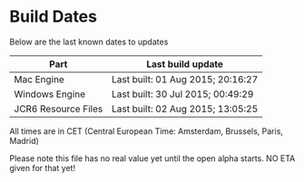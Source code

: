 # Build Dates

Below are the last known dates to updates

Part | Last build update
-----|-----
Mac Engine | Last built: 01 Aug 2015; 20:16:27
Windows Engine | Last built: 30 Jul 2015; 00:49:29
JCR6 Resource Files | Last built: 02 Aug 2015; 13:05:25
All times are in CET (Central European Time: Amsterdam, Brussels, Paris, Madrid)


Please note this file has no real value yet until the open alpha starts. NO ETA given for that yet!
